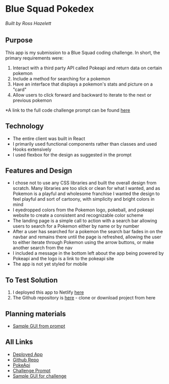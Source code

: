 # Blue Squad Pokedex

###### Built by Ross Hazelett

## Purpose

This app is my submission to a Blue Squad coding challenge.
In short, the primary requirements were:

1. Interact with a third party API called Pokeapi and return data on certain pokemon
2. Include a method for searching for a pokemon
3. Have an interface that displays a pokemon's stats and picture on a "card"
4. Allow users to click forward and backward to iterate to the next or previous pokemon

\*A link to the full code challenge prompt can be found [here](https://drive.google.com/file/d/1G4Ry_1dIYk87ybahmjn7x-wruHT5339_/view?usp=sharing)

## Technology

- The entire client was built in React
- I primarily used functional components rather than classes and used Hooks extensively
- I used flexbox for the design as suggested in the prompt

## Features and Design

- I chose not to use any CSS libraries and built the overall design from scratch. Many libraries are too slick or clean for what I wanted, and as Pokemon is a playful and wholesome franchise I wanted the design to feel playful and sort of cartoony, with simplicity and bright colors in mind
- I eyedropped colors from the Pokemon logo, pokeball, and pokeapi website to create a consistent and recognizable color scheme
- The landing page is a simple call to action with a search bar allowing users to search for a Pokemon either by name or by number
- After a user has searched for a pokemon the search bar fades in on the navbar and remains there until the page is refreshed, allowing the user to either iterate through Pokemon using the arrow buttons, or make another search from the nav
- I included a message in the bottom left about the app being powered by Pokeapi and the logo is a link to the pokeapi site
- The app is not yet styled for mobile

## To Test Solution

1. I deployed this app to Netlify [here](https://bluesquad-pokedex-ross-hazelett.netlify.app/)
2. The Github repository is [here](https://github.com/noobiwankenoobi/blue-squad-pokedex-v01) - clone or download project from here

## Planning materials

- [Sample GUI from prompt](https://imgur.com/a/DllMDCI)

## All Links

- [Deployed App](https://bluesquad-pokedex-ross-hazelett.netlify.app/)
- [Github Repo](https://github.com/noobiwankenoobi/blue-squad-pokedex-v01)
- [PokeApi](https://pokeapi.co/)
- [Challenge Prompt](https://drive.google.com/file/d/1G4Ry_1dIYk87ybahmjn7x-wruHT5339_/view?usp=sharing)
- [Sample GUI for challenge](https://imgur.com/a/DllMDCI)
